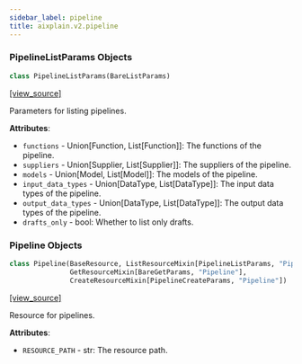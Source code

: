 ```yaml
---
sidebar_label: pipeline
title: aixplain.v2.pipeline
---
```


### PipelineListParams Objects

```python
class PipelineListParams(BareListParams)
```

[[view_source]](https://github.com/aixplain/aiXplain/blob/main/aixplain/v2/pipeline.py#L18)

Parameters for listing pipelines.

**Attributes**:

- `functions` - Union[Function, List[Function]]: The functions of the pipeline.
- `suppliers` - Union[Supplier, List[Supplier]]: The suppliers of the pipeline.
- `models` - Union[Model, List[Model]]: The models of the pipeline.
- `input_data_types` - Union[DataType, List[DataType]]: The input data types of the pipeline.
- `output_data_types` - Union[DataType, List[DataType]]: The output data types of the pipeline.
- `drafts_only` - bool: Whether to list only drafts.

### Pipeline Objects

```python
class Pipeline(BaseResource, ListResourceMixin[PipelineListParams, "Pipeline"],
               GetResourceMixin[BareGetParams, "Pipeline"],
               CreateResourceMixin[PipelineCreateParams, "Pipeline"])
```

[[view_source]](https://github.com/aixplain/aiXplain/blob/main/aixplain/v2/pipeline.py#L44)

Resource for pipelines.

**Attributes**:

- `RESOURCE_PATH` - str: The resource path.

